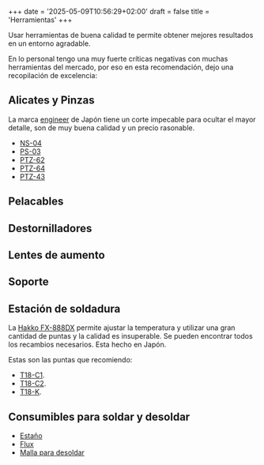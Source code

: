 +++
date = '2025-05-09T10:56:29+02:00'
draft = false
title = 'Herramientas'
+++

Usar herramientas de buena calidad te permite obtener mejores resultados en un entorno agradable.

En lo personal tengo una muy fuerte críticas negativas con muchas herramientas del mercado, por eso en esta recomendación, dejo una recopilación de excelencia:

## Alicates y Pinzas

La marca [engineer](https://www.engineertools-jp.com) de Japón tiene un corte impecable para ocultar el mayor detalle, son de muy buena calidad y un precio rasonable.

- [NS-04](https://www.engineertools-jp.com/product-page/ns-04-esd-micro-nippers)
- [PS-03](https://www.engineertools-jp.com/product-page/ps-03-miniature-needle-nose-pliers)
- [PTZ-62](https://www.engineertools-jp.com/product-page/ptz-62-black-coated-esd-tweezers)
- [PTZ-64](https://www.engineertools-jp.com/product-page/ptz-64-black-coated-esd-tweezers)
- [PTZ-43](https://www.engineertools-jp.com/product-page/ptz-43-esd-plastic-tipped-tweezers)

## Pelacables

## Destornilladores

## Lentes de aumento

## Soporte

## Estación de soldadura

La [Hakko FX-888DX](https://www.hakko.com/english/products/hakko_fx888dx.html) permite ajustar la temperatura y utilizar una gran cantidad de puntas y la calidad es insuperable. Se pueden encontrar todos los recambios necesarios. Esta hecho en Japón.

Estas son las puntas que recomiendo:

- [T18-C1](https://www.hakko.com/english/products/hakko_fx888dx_tips.html).
- [T18-C2](https://www.hakko.com/english/products/hakko_fx888dx_tips.html).
- [T18-K](https://www.hakko.com/english/products/hakko_fx888dx_tips.html).

## Consumibles para soldar y desoldar

- [Estaño]()
- [Flux]()
- [Malla para desoldar]()
